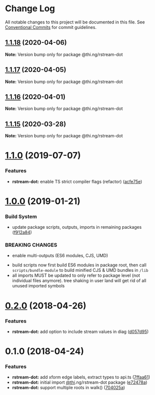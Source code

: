 # Change Log

All notable changes to this project will be documented in this file.
See [Conventional Commits](https://conventionalcommits.org) for commit guidelines.

## [1.1.18](https://github.com/thi-ng/umbrella/compare/@thi.ng/rstream-dot@1.1.17...@thi.ng/rstream-dot@1.1.18) (2020-04-06)

**Note:** Version bump only for package @thi.ng/rstream-dot





## [1.1.17](https://github.com/thi-ng/umbrella/compare/@thi.ng/rstream-dot@1.1.16...@thi.ng/rstream-dot@1.1.17) (2020-04-05)

**Note:** Version bump only for package @thi.ng/rstream-dot





## [1.1.16](https://github.com/thi-ng/umbrella/compare/@thi.ng/rstream-dot@1.1.15...@thi.ng/rstream-dot@1.1.16) (2020-04-01)

**Note:** Version bump only for package @thi.ng/rstream-dot





## [1.1.15](https://github.com/thi-ng/umbrella/compare/@thi.ng/rstream-dot@1.1.14...@thi.ng/rstream-dot@1.1.15) (2020-03-28)

**Note:** Version bump only for package @thi.ng/rstream-dot





# [1.1.0](https://github.com/thi-ng/umbrella/compare/@thi.ng/rstream-dot@1.0.26...@thi.ng/rstream-dot@1.1.0) (2019-07-07)

### Features

* **rstream-dot:** enable TS strict compiler flags (refactor) ([acfe75e](https://github.com/thi-ng/umbrella/commit/acfe75e))

# [1.0.0](https://github.com/thi-ng/umbrella/compare/@thi.ng/rstream-dot@0.2.64...@thi.ng/rstream-dot@1.0.0) (2019-01-21)

### Build System

* update package scripts, outputs, imports in remaining packages ([f912a84](https://github.com/thi-ng/umbrella/commit/f912a84))

### BREAKING CHANGES

* enable multi-outputs (ES6 modules, CJS, UMD)

- build scripts now first build ES6 modules in package root, then call
  `scripts/bundle-module` to build minified CJS & UMD bundles in `/lib`
- all imports MUST be updated to only refer to package level
  (not individual files anymore). tree shaking in user land will get rid of
  all unused imported symbols

<a name="0.2.0"></a>
# [0.2.0](https://github.com/thi-ng/umbrella/compare/@thi.ng/rstream-dot@0.1.2...@thi.ng/rstream-dot@0.2.0) (2018-04-26)

### Features

* **rstream-dot:** add option to include stream values in diag ([d057d95](https://github.com/thi-ng/umbrella/commit/d057d95))

<a name="0.1.0"></a>
# 0.1.0 (2018-04-24)

### Features

* **rstream-dot:** add xform edge labels, extract types to api.ts ([7ffaa61](https://github.com/thi-ng/umbrella/commit/7ffaa61))
* **rstream-dot:** initial import [@thi](https://github.com/thi).ng/rstream-dot package ([e72478a](https://github.com/thi-ng/umbrella/commit/e72478a))
* **rstream-dot:** support multiple roots in walk() ([704025a](https://github.com/thi-ng/umbrella/commit/704025a))
